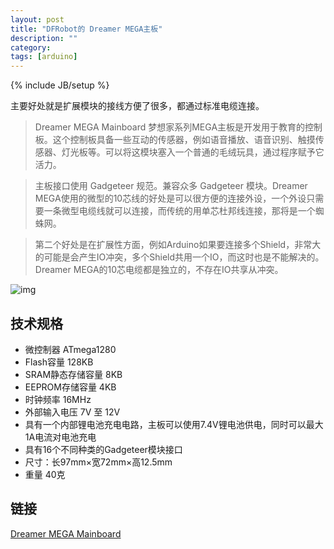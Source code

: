 ```yaml
---
layout: post
title: "DFRobot的 Dreamer MEGA主板"
description: ""
category: 
tags: [arduino]
---
```

{% include JB/setup %}

主要好处就是扩展模块的接线方便了很多，都通过标准电缆连接。

> Dreamer MEGA Mainboard 梦想家系列MEGA主板是开发用于教育的控制板。这个控制板具备一些互动的传感器，例如语音播放、语音识别、触摸传感器、灯光板等。可以将这模块塞入一个普通的毛绒玩具，通过程序赋予它活力。

> 主板接口使用 Gadgeteer 规范。兼容众多 Gadgeteer 模块。Dreamer MEGA使用的微型的10芯线的好处是可以很方便的连接外设，一个外设只需要一条微型电缆线就可以连接，而传统的用单芯杜邦线连接，那将是一个蜘蛛网。

> 第二个好处是在扩展性方面，例如Arduino如果要连接多个Shield，非常大的可能是会产生IO冲突，多个Shield共用一个IO，而这时也是不能解决的。Dreamer MEGA的10芯电缆都是独立的，不存在IO共享从冲突。

![img](http://ww2.sinaimg.cn/bmiddle/826db6f8jw1e0ky7hmdv7j.jpg)

## 技术规格

* 微控制器 ATmega1280
* Flash容量 128KB
* SRAM静态存储容量 8KB
* EEPROM存储容量 4KB 
* 时钟频率 16MHz
* 外部输入电压  7V 至 12V
* 具有一个内部锂电池充电电路，主板可以使用7.4V锂电池供电，同时可以最大1A电流对电池充电
* 具有16个不同种类的Gadgeteer模块接口
* 尺寸：长97mm×宽72mm×高12.5mm
* 重量 40克

## 链接

[Dreamer MEGA Mainboard](http://www.dfrobot.com.cn/index.php?route=product/product&path=130&product_id=585)
